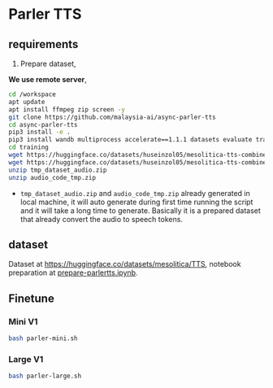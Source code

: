 # Parler TTS

## requirements

1. Prepare dataset,

**We use remote server**,

```bash
cd /workspace
apt update
apt install ffmpeg zip screen -y
git clone https://github.com/malaysia-ai/async-parler-tts
cd async-parler-tts
pip3 install -e .
pip3 install wandb multiprocess accelerate==1.1.1 datasets evaluate transformers==4.47.0
cd training
wget https://huggingface.co/datasets/huseinzol05/mesolitica-tts-combined/resolve/main/tmp_dataset_audio.zip
wget https://huggingface.co/datasets/huseinzol05/mesolitica-tts-combined/resolve/main/audio_code_tmp.zip
unzip tmp_dataset_audio.zip
unzip audio_code_tmp.zip
```

- `tmp_dataset_audio.zip` and `audio_code_tmp.zip` already generated in local machine, it will auto generate during first time running the script and it will take a long time to generate. Basically it is a prepared dataset that already convert the audio to speech tokens.

## dataset

Dataset at https://huggingface.co/datasets/mesolitica/TTS, notebook preparation at [prepare-parlertts.ipynb](prepare-parlertts.ipynb).

## Finetune

### Mini V1

```bash
bash parler-mini.sh
```

### Large V1

```bash
bash parler-large.sh
```
